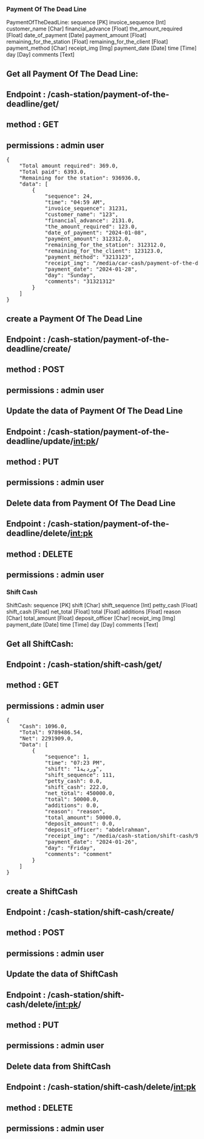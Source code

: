 ### Payment Of The Dead Line
PaymentOfTheDeadLine:
    sequence [PK]
    invoice_sequence [Int]
    customer_name [Char]
    financial_advance [Float]
    the_amount_required [Float]
    date_of_payment [Date]
    payment_amount [Float]
    remaining_for_the_station [Float]
    remaining_for_the_client [Float]
    payment_method [Char]
    receipt_img [Img]
    payment_date [Date]
    time [Time]
    day [Day]
    comments [Text]


## Get all Payment Of The Dead Line:
## Endpoint : /cash-station/payment-of-the-deadline/get/
## method : GET
## permissions : admin user
<pre>
{
    "Total amount required": 369.0,
    "Total paid": 6393.0,
    "Remaining for the station": 936936.0,
    "data": [
        {
            "sequence": 24,
            "time": "04:59 AM",
            "invoice_sequence": 31231,
            "customer_name": "123",
            "financial_advance": 2131.0,
            "the_amount_required": 123.0,
            "date_of_payment": "2024-01-08",
            "payment_amount": 312312.0,
            "remaining_for_the_station": 312312.0,
            "remaining_for_the_client": 123123.0,
            "payment_method": "3213123",
            "receipt_img": "/media/car-cash/payment-of-the-deadline/images_FxDGBeK.jpg",
            "payment_date": "2024-01-28",
            "day": "Sunday",
            "comments": "31321312"
        }
    ]
}
</pre>

## create a Payment Of The Dead Line
## Endpoint : /cash-station/payment-of-the-deadline/create/
## method : POST
## permissions : admin user

## Update the data of Payment Of The Dead Line
## Endpoint : /cash-station/payment-of-the-deadline/update/<int:pk>/
## method : PUT
## permissions : admin user

## Delete data from Payment Of The Dead Line
## Endpoint : /cash-station/payment-of-the-deadline/delete/<int:pk>
## method : DELETE
## permissions : admin user




### Shift Cash
ShiftCash:
    sequence [PK]
    shift [Char]
    shift_sequence [Int]
    petty_cash [Float]
    shift_cash [Float]
    net_total [Float]
    total [Float]
    additions [Float]
    reason [Char]
    total_amount [Float]
    deposit_officer [Char]
    receipt_img [Img]
    payment_date [Date]
    time [Time]
    day [Day]
    comments [Text]


## Get all ShiftCash:
## Endpoint : /cash-station/shift-cash/get/
## method : GET
## permissions : admin user
<pre>
{
    "Cash": 1096.0,
    "Total": 9789486.54,
    "Net": 2291909.0,
    "Data": [
        {
            "sequence": 1,
            "time": "07:23 PM",
            "shift": "وردية1",
            "shift_sequence": 111,
            "petty_cash": 0.0,
            "shift_cash": 222.0,
            "net_total": 450000.0,
            "total": 50000.0,
            "additions": 0.0,
            "reason": "reason",
            "total_amount": 50000.0,
            "deposit_amount": 0.0,
            "deposit_officer": "abdelrahman",
            "receipt_img": "/media/cash-station/shift-cash/960x0.webp",
            "payment_date": "2024-01-26",
            "day": "Friday",
            "comments": "comment"
        }
    ]
}
</pre>

## create a ShiftCash
## Endpoint : /cash-station/shift-cash/create/
## method : POST
## permissions : admin user

## Update the data of ShiftCash
## Endpoint : /cash-station/shift-cash/delete/<int:pk>/
## method : PUT
## permissions : admin user

## Delete data from ShiftCash
## Endpoint : /cash-station/shift-cash/delete/<int:pk>
## method : DELETE
## permissions : admin user
